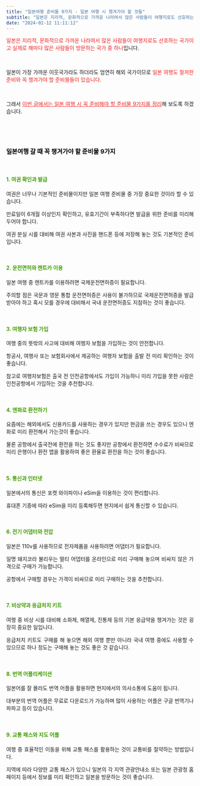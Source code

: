 ```yaml
---
title: "일본여행 준비물 9가지 - 일본 여행 시 챙겨가야 할 것들"
subtitle: "일본은 지리적, 문화적으로 가까운 나라여서 많은 사람들이 여행지로도 선호하는 국가이고 실제로 해마다 많은 사람들이 방문하는 국가 중 하나입니다. 일본이 가장 가까운 이웃국가라도 하더라도 엄연히 해외 국가이므로 일본 여행도 철저한 준비와 꼭 챙겨가야 할 준비믈들이 있습니다.일본 여행 시 꼭 준비해야 할 준비물 9가지를 정리한 글입니다."
date: "2024-02-12 11:11:12"
---
```



<p style="text-align: justify;" data-ke-size="size16"><span style="color: #ee2323;">일본은 지리적, 문화적으로 가까운 나라여서 많은 사람들이 여행지로도 선호하는 국가이고 실제로 해마다 많은 사람들이 방문하는 국가 중 하나</span>입니다.</p>
<p style="text-align: justify;"><br /></p>


<p style="text-align: justify;" data-ke-size="size16"></p>
<p style="text-align: justify;" data-ke-size="size16">일본이 가장 가까운 이웃국가라도 하더라도 엄연히 해외 국가이므로 <span style="color: #ee2323;">일본 여행도 철저한 준비와 꼭 챙겨가야 할 준비믈들이 있습니다.</span></p>
<p style="text-align: justify;"><br /></p>

<p style="text-align: justify;" data-ke-size="size16"></p>
<p style="text-align: justify;" data-ke-size="size16">그래서 <span style="color: #ee2323;"><u>이번 글에서는 일본 여행 시 꼭 준비해야 할 준비물 9가지를 정리</u></span>해 보도록 하겠습니다.</p>
<p style="text-align: justify;"><br /></p>

<p style="text-align: justify;"><br /></p>
<p style="text-align: justify;" data-ke-size="size16"></p>
<p style="text-align: justify;" data-ke-size="size16"></p>
<h3 style="text-align: justify;" data-ke-size="size23"><span style="color: #000000;"><b>일본여행 갈 때 꼭 챙겨가야 할 준비물 9가지</b></span></h3>
<p style="text-align: justify;" data-ke-size="size16"></p>
<p style="text-align: justify;"><br /></p>
<h4 style="text-align: justify;" data-ke-size="size20"><span style="color: #409d00;"><b>1. 여권 확인과 발급</b></span></h4>
<p style="text-align: justify;" data-ke-size="size16">여권은 너무나 기본적인 준비물이지만 일본 여행 준비물 중 가장 중요한 것이라 할 수 있습니다.</p>
<p style="text-align: justify;" data-ke-size="size16"></p>
<p style="text-align: justify;" data-ke-size="size16">만료일이 6개월 이상인지 확인하고, 유효기간이 부족하다면 발급을 위한 준비를 미리해 두어야 합니다.</p>
<p style="text-align: justify;" data-ke-size="size16"></p>
<p style="text-align: justify;" data-ke-size="size16">여권 분실 시를 대비해 여권 사본과 사진을 핸드폰 등에 저장해 놓는 것도 기본적인 준비입니다.</p>
<p style="text-align: justify;" data-ke-size="size16"></p>
<p style="text-align: justify;" data-ke-size="size16"></p>

<p style="text-align: justify;"><br /></p>
<h4 style="text-align: justify;" data-ke-size="size20"><span style="color: #409d00;"><b>2. 운전면허와 렌트카 이용</b></span></h4>
<p style="text-align: justify;" data-ke-size="size16">일본 여행 중 렌트카를 이용하려면 국제운전면허증이 필요합니다.</p>
<p style="text-align: justify;" data-ke-size="size16"></p>
<p style="text-align: justify;" data-ke-size="size16">주의할 점은 국문과 영문 통합 운전면허증은 사용이 불가하므로 국제운전면허증을 발급받아야 하고 혹시 모를 경우에 대비해서 국내 운전면허증도 지참하는 것이 좋습니다.</p>
<p style="text-align: justify;" data-ke-size="size16"></p>
<p style="text-align: justify;" data-ke-size="size16"></p>

<p style="text-align: justify;"><br /></p>
<h4 style="text-align: justify;" data-ke-size="size20"><span style="color: #409d00;"><b>3. 여행자 보험 가입</b></span></h4>
<p style="text-align: justify;" data-ke-size="size16">여행 중의 뜻밖의 사고에 대비해 여행자 보험을 가입하는 것이 안전합니다.</p>
<p style="text-align: justify;" data-ke-size="size16"></p>
<p style="text-align: justify;" data-ke-size="size16">항공사, 여행사 또는 보험회사에서 제공하는 여행자 보험을 출발 전 미리 확인하는 것이 좋습니다.</p>
<p style="text-align: justify;" data-ke-size="size16"></p>
<p style="text-align: justify;" data-ke-size="size16">참고로 여행자보험은 출국 전 인천공항에서도 가입이 가능하니 미리 가입을 못한 사람은 인천공항에서 가입하는 것을 추천합니다.</p>
<p style="text-align: justify;" data-ke-size="size16"></p>
<p style="text-align: justify;" data-ke-size="size16"></p>
<p style="text-align: justify;" data-ke-size="size16"></p>

<p style="text-align: justify;"><br /></p>
<h4 style="text-align: justify;" data-ke-size="size20"><span style="color: #409d00;"><b>4. 엔화로 환전하기</b></span></h4>
<p style="text-align: justify;" data-ke-size="size16">요즘에는 해외에서도 신용카드를 사용하는 경우가 있지만 현금을 쓰는 경우도 있으니 엔화로 미리 환전해서 가는것이 좋습니다.</p>
<p style="text-align: justify;" data-ke-size="size16"></p>
<p style="text-align: justify;" data-ke-size="size16">물론 공항에서 출국전에 환전을 하는 것도 좋지만 공항에서 환전하면 수수료가 비싸므로 미리 은행이나 환전 앱을 활용하여 좋은 환율로 환전을 하는 것이 좋습니다.</p>
<p style="text-align: justify;" data-ke-size="size16"></p>
<p style="text-align: justify;" data-ke-size="size16"></p>

<p style="text-align: justify;"><br /></p>
<h4 style="text-align: justify;" data-ke-size="size20"><span style="color: #409d00;"><b>5. 통신과 인터넷</b></span></h4>
<p style="text-align: justify;" data-ke-size="size16">일본에서의 통신은 포켓 와이파이나 eSim을 이용하는 것이 편리합니다.</p>
<p style="text-align: justify;" data-ke-size="size16"></p>
<p style="text-align: justify;" data-ke-size="size16">휴대폰 기종에 따라 eSim을 미리 등록해두면 현지에서 쉽게 통신할 수 있습니다.</p>
<p style="text-align: justify;" data-ke-size="size16"></p>
<p style="text-align: justify;" data-ke-size="size16"></p>

<p style="text-align: justify;"><br /></p>
<h4 style="text-align: justify;" data-ke-size="size20"><span style="color: #409d00;"><b>6. 전기 어댑터와 전압</b></span></h4>
<p style="text-align: justify;" data-ke-size="size16">일본은 110v를 사용하므로 전자제품을 사용하려면 어댑터가 필요합니다.</p>
<p style="text-align: justify;" data-ke-size="size16"></p>
<p style="text-align: justify;" data-ke-size="size16">일명 돼지코라 불리우는 멀티 어뎁터를 온라인으로 미리 구매해 놓으며 비싸지 않은 가격으로 구매가 가능합니다.</p>
<p style="text-align: justify;" data-ke-size="size16"></p>
<p style="text-align: justify;" data-ke-size="size16">공항에서 구매할 경우는 가격이 비싸므로 미리 구매하는 것을 추천합니다.</p>
<p style="text-align: justify;" data-ke-size="size16"></p>
<p style="text-align: justify;" data-ke-size="size16"></p>

<p style="text-align: justify;"><br /></p>
<h4 style="text-align: justify;" data-ke-size="size20"><span style="color: #409d00;"><b>7. 비상약과 응급처치 키트</b></span></h4>
<p style="text-align: justify;" data-ke-size="size16">여행 중 비상 시를 대비해 소화제, 해열제, 진통제 등의 기본 응급약을 챙겨가는 것은 굉장히 중요한 일입니다.</p>
<p style="text-align: justify;" data-ke-size="size16"></p>
<p style="text-align: justify;" data-ke-size="size16">응급처치 키트도 구매를 해 놓으면 해외 여행 뿐만 아니라 국내 여행 중에도 사용할 수 있으므로 하나 정도는 구매해 놓는 것도 좋은 것 같습니다.</p>
<p style="text-align: justify;" data-ke-size="size16"></p>
<p style="text-align: justify;" data-ke-size="size16"></p>

<p style="text-align: justify;"><br /></p>
<h4 style="text-align: justify;" data-ke-size="size20"><b><span style="color: #409d00;">8. 번역 어플리케이션</span></b></h4>
<p style="text-align: justify;" data-ke-size="size16">일본어를 잘 몰라도 번역 어플을 활용하면 현지에서의 의사소통에 도움이 됩니다.</p>
<p style="text-align: justify;" data-ke-size="size16"></p>
<p style="text-align: justify;" data-ke-size="size16">대부분의 번역 어플은 무료로 다운로드가 가능하며 많이 사용하는 어플은 구글 번역기나 파파고 등이 있습니다.</p>
<p style="text-align: justify;" data-ke-size="size16"></p>
<p style="text-align: justify;" data-ke-size="size16"></p>

<p style="text-align: justify;"><br /></p>
<h4 style="text-align: justify;" data-ke-size="size20"><span style="color: #409d00;"><b>9. 교통 패스와 지도 어플</b></span></h4>
<p style="text-align: justify;" data-ke-size="size16">여행 중 효율적인 이동을 위해 교통 패스를 활용하는 것이 교통비를 절약하는 방법입니다.</p>
<p style="text-align: justify;" data-ke-size="size16"></p>
<p style="text-align: justify;" data-ke-size="size16">지역에 따라 다양한 교통 패스가 있으니 일본의 각 지역 관광안내소 또는 일본 관광청 홈페이지 등에서 정보를 미리 확인하고 일본을 방문하는 것이 좋습니다.</p>

<p style="text-align: justify;"><br /></p>